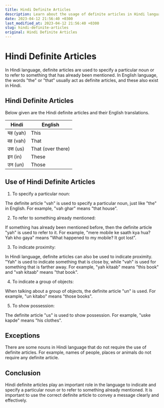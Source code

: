 ```yaml
---
title: Hindi Definite Articles
description: Learn about the usage of definite articles in Hindi language.
date: 2023-04-12 21:56:40 +0300
last_modified_at: 2023-04-12 21:56:40 +0300
slug: hindi-definite-articles
original: Hindi Definite Articles
---
```

# Hindi Definite Articles

In Hindi language, definite articles are used to specify a particular noun or to refer to something that has already been mentioned. In English language, the words "the" or "that" usually act as definite articles, and these also exist in Hindi.

## Hindi Definite Articles

Below given are the Hindi definite articles and their English translations.

| Hindi | English |
| --- | --- |
| यह (yah) | This |
| वह (vah) | That |
| उस (us) | That (over there) |
| इन (in) | These |
| उन (un) | Those |

## Use of Hindi Definite Articles

1. To specify a particular noun: 

The definite article "vah" is used to specify a particular noun, just like "the" in English. For example, "vah ghar" means "that house".

2. To refer to something already mentioned: 

If something has already been mentioned before, then the definite article "yah" is used to refer to it. For example, "mere mobile ke saath kya hua? Yah kho gaya" means "What happened to my mobile? It got lost".

3. To indicate proximity: 

In Hindi language, definite articles can also be used to indicate proximity. "Yah" is used to indicate something that is close by, while "vah" is used for something that is farther away. For example, "yah kitaab" means "this book" and "vah kitaab" means "that book".

4. To indicate a group of objects: 

When talking about a group of objects, the definite article "un" is used. For example, "un kitabo" means "those books".

5. To show possession: 

The definite article "us" is used to show possession. For example, "uske kapde" means "his clothes".

## Exceptions

There are some nouns in Hindi language that do not require the use of definite articles. For example, names of people, places or animals do not require any definite article.

## Conclusion

Hindi definite articles play an important role in the language to indicate and specify a particular noun or to refer to something already mentioned. It is important to use the correct definite article to convey a message clearly and effectively.